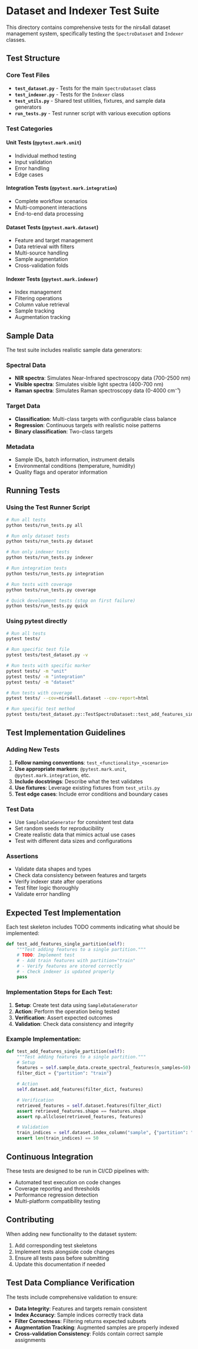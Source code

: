 # Dataset and Indexer Test Suite

This directory contains comprehensive tests for the nirs4all dataset management system, specifically testing the `SpectroDataset` and `Indexer` classes.

## Test Structure

### Core Test Files

- **`test_dataset.py`** - Tests for the main `SpectroDataset` class
- **`test_indexer.py`** - Tests for the `Indexer` class
- **`test_utils.py`** - Shared test utilities, fixtures, and sample data generators
- **`run_tests.py`** - Test runner script with various execution options

### Test Categories

#### Unit Tests (`@pytest.mark.unit`)
- Individual method testing
- Input validation
- Error handling
- Edge cases

#### Integration Tests (`@pytest.mark.integration`)
- Complete workflow scenarios
- Multi-component interactions
- End-to-end data processing

#### Dataset Tests (`@pytest.mark.dataset`)
- Feature and target management
- Data retrieval with filters
- Multi-source handling
- Sample augmentation
- Cross-validation folds

#### Indexer Tests (`@pytest.mark.indexer`)
- Index management
- Filtering operations
- Column value retrieval
- Sample tracking
- Augmentation tracking

## Sample Data

The test suite includes realistic sample data generators:

### Spectral Data
- **NIR spectra**: Simulates Near-Infrared spectroscopy data (700-2500 nm)
- **Visible spectra**: Simulates visible light spectra (400-700 nm)
- **Raman spectra**: Simulates Raman spectroscopy data (0-4000 cm⁻¹)

### Target Data
- **Classification**: Multi-class targets with configurable class balance
- **Regression**: Continuous targets with realistic noise patterns
- **Binary classification**: Two-class targets

### Metadata
- Sample IDs, batch information, instrument details
- Environmental conditions (temperature, humidity)
- Quality flags and operator information

## Running Tests

### Using the Test Runner Script

```bash
# Run all tests
python tests/run_tests.py all

# Run only dataset tests
python tests/run_tests.py dataset

# Run only indexer tests
python tests/run_tests.py indexer

# Run integration tests
python tests/run_tests.py integration

# Run tests with coverage
python tests/run_tests.py coverage

# Quick development tests (stop on first failure)
python tests/run_tests.py quick
```

### Using pytest directly

```bash
# Run all tests
pytest tests/

# Run specific test file
pytest tests/test_dataset.py -v

# Run tests with specific marker
pytest tests/ -m "unit"
pytest tests/ -m "integration"
pytest tests/ -m "dataset"

# Run tests with coverage
pytest tests/ --cov=nirs4all.dataset --cov-report=html

# Run specific test method
pytest tests/test_dataset.py::TestSpectroDataset::test_add_features_single_partition
```

## Test Implementation Guidelines

### Adding New Tests

1. **Follow naming conventions**: `test_<functionality>_<scenario>`
2. **Use appropriate markers**: `@pytest.mark.unit`, `@pytest.mark.integration`, etc.
3. **Include docstrings**: Describe what the test validates
4. **Use fixtures**: Leverage existing fixtures from `test_utils.py`
5. **Test edge cases**: Include error conditions and boundary cases

### Test Data

- Use `SampleDataGenerator` for consistent test data
- Set random seeds for reproducibility
- Create realistic data that mimics actual use cases
- Test with different data sizes and configurations

### Assertions

- Validate data shapes and types
- Check data consistency between features and targets
- Verify indexer state after operations
- Test filter logic thoroughly
- Validate error handling

## Expected Test Implementation

Each test skeleton includes TODO comments indicating what should be implemented:

```python
def test_add_features_single_partition(self):
    """Test adding features to a single partition."""
    # TODO: Implement test
    # - Add train features with partition="train"
    # - Verify features are stored correctly
    # - Check indexer is updated properly
    pass
```

### Implementation Steps for Each Test:

1. **Setup**: Create test data using `SampleDataGenerator`
2. **Action**: Perform the operation being tested
3. **Verification**: Assert expected outcomes
4. **Validation**: Check data consistency and integrity

### Example Implementation:

```python
def test_add_features_single_partition(self):
    """Test adding features to a single partition."""
    # Setup
    features = self.sample_data.create_spectral_features(n_samples=50)
    filter_dict = {"partition": "train"}

    # Action
    self.dataset.add_features(filter_dict, features)

    # Verification
    retrieved_features = self.dataset.features(filter_dict)
    assert retrieved_features.shape == features.shape
    assert np.allclose(retrieved_features, features)

    # Validation
    train_indices = self.dataset.index_column("sample", {"partition": "train"})
    assert len(train_indices) == 50
```

## Continuous Integration

These tests are designed to be run in CI/CD pipelines with:

- Automated test execution on code changes
- Coverage reporting and thresholds
- Performance regression detection
- Multi-platform compatibility testing

## Contributing

When adding new functionality to the dataset system:

1. Add corresponding test skeletons
2. Implement tests alongside code changes
3. Ensure all tests pass before submitting
4. Update this documentation if needed

## Test Data Compliance Verification

The tests include comprehensive validation to ensure:

- **Data Integrity**: Features and targets remain consistent
- **Index Accuracy**: Sample indices correctly track data
- **Filter Correctness**: Filtering returns expected subsets
- **Augmentation Tracking**: Augmented samples are properly indexed
- **Cross-validation Consistency**: Folds contain correct sample assignments
